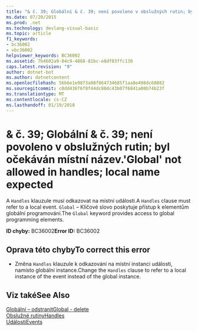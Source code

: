 ```yaml
---
title: "& č. 39; Globální & č. 39; není povoleno v obslužných rutin; byl očekáván místní název."
ms.date: 07/20/2015
ms.prod: .net
ms.technology: devlang-visual-basic
ms.topic: article
f1_keywords:
- bc36002
- vbc36002
helpviewer_keywords: BC36002
ms.assetid: 7b4602a9-84c9-4068-81bc-e8df03ffc130
caps.latest.revision: "9"
author: dotnet-bot
ms.author: dotnetcontent
ms.openlocfilehash: 56b6e1e9873a98f864734685f1aa8e498dc60882
ms.sourcegitcommit: c0dd436f6f8f44dc80dc43b07f6841a00b74b23f
ms.translationtype: MT
ms.contentlocale: cs-CZ
ms.lasthandoff: 01/19/2018
---
```

# <a name="39global39-not-allowed-in-handles-local-name-expected"></a><span data-ttu-id="e9c81-102">& č. 39; Globální & č. 39; není povoleno v obslužných rutin; byl očekáván místní název.</span><span class="sxs-lookup"><span data-stu-id="e9c81-102">&#39;Global&#39; not allowed in handles; local name expected</span></span>
<span data-ttu-id="e9c81-103">A `Handles` klauzule musí odkazovat na místní události.</span><span class="sxs-lookup"><span data-stu-id="e9c81-103">A `Handles` clause must refer to a local event.</span></span> <span data-ttu-id="e9c81-104">`Global` – Klíčové slovo poskytuje přístup k elementům globální programování.</span><span class="sxs-lookup"><span data-stu-id="e9c81-104">The `Global` keyword provides access to global programming elements.</span></span>  
  
 <span data-ttu-id="e9c81-105">**ID chyby:** BC36002</span><span class="sxs-lookup"><span data-stu-id="e9c81-105">**Error ID:** BC36002</span></span>  
  
## <a name="to-correct-this-error"></a><span data-ttu-id="e9c81-106">Oprava této chyby</span><span class="sxs-lookup"><span data-stu-id="e9c81-106">To correct this error</span></span>  
  
-   <span data-ttu-id="e9c81-107">Změna `Handles` klauzule k odkazování na místní instanci události, namísto globální instance.</span><span class="sxs-lookup"><span data-stu-id="e9c81-107">Change the `Handles` clause to refer to a local instance of the event instead of the global instance.</span></span>  
  
## <a name="see-also"></a><span data-ttu-id="e9c81-108">Viz také</span><span class="sxs-lookup"><span data-stu-id="e9c81-108">See Also</span></span>  
 [<span data-ttu-id="e9c81-109">Globální – odstranit</span><span class="sxs-lookup"><span data-stu-id="e9c81-109">Global - delete</span></span>](http://msdn.microsoft.com/library/18c8ba14-40f6-4978-8096-6a5852324635)  
 [<span data-ttu-id="e9c81-110">Obslužné rutiny</span><span class="sxs-lookup"><span data-stu-id="e9c81-110">Handles</span></span>](../../visual-basic/language-reference/statements/handles-clause.md)  
 [<span data-ttu-id="e9c81-111">Události</span><span class="sxs-lookup"><span data-stu-id="e9c81-111">Events</span></span>](../../visual-basic/programming-guide/language-features/events/index.md)
